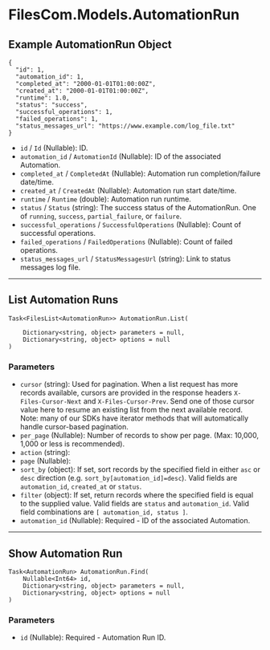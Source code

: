 # FilesCom.Models.AutomationRun

## Example AutomationRun Object

```
{
  "id": 1,
  "automation_id": 1,
  "completed_at": "2000-01-01T01:00:00Z",
  "created_at": "2000-01-01T01:00:00Z",
  "runtime": 1.0,
  "status": "success",
  "successful_operations": 1,
  "failed_operations": 1,
  "status_messages_url": "https://www.example.com/log_file.txt"
}
```

* `id` / `Id`  (Nullable<Int64>): ID.
* `automation_id` / `AutomationId`  (Nullable<Int64>): ID of the associated Automation.
* `completed_at` / `CompletedAt`  (Nullable<DateTime>): Automation run completion/failure date/time.
* `created_at` / `CreatedAt`  (Nullable<DateTime>): Automation run start date/time.
* `runtime` / `Runtime`  (double): Automation run runtime.
* `status` / `Status`  (string): The success status of the AutomationRun. One of `running`, `success`, `partial_failure`, or `failure`.
* `successful_operations` / `SuccessfulOperations`  (Nullable<Int64>): Count of successful operations.
* `failed_operations` / `FailedOperations`  (Nullable<Int64>): Count of failed operations.
* `status_messages_url` / `StatusMessagesUrl`  (string): Link to status messages log file.


---

## List Automation Runs

```
Task<FilesList<AutomationRun>> AutomationRun.List(
    
    Dictionary<string, object> parameters = null,
    Dictionary<string, object> options = null
)
```

### Parameters

* `cursor` (string): Used for pagination.  When a list request has more records available, cursors are provided in the response headers `X-Files-Cursor-Next` and `X-Files-Cursor-Prev`.  Send one of those cursor value here to resume an existing list from the next available record.  Note: many of our SDKs have iterator methods that will automatically handle cursor-based pagination.
* `per_page` (Nullable<Int64>): Number of records to show per page.  (Max: 10,000, 1,000 or less is recommended).
* `action` (string): 
* `page` (Nullable<Int64>): 
* `sort_by` (object): If set, sort records by the specified field in either `asc` or `desc` direction (e.g. `sort_by[automation_id]=desc`). Valid fields are `automation_id`, `created_at` or `status`.
* `filter` (object): If set, return records where the specified field is equal to the supplied value. Valid fields are `status` and `automation_id`. Valid field combinations are `[ automation_id, status ]`.
* `automation_id` (Nullable<Int64>): Required - ID of the associated Automation.


---

## Show Automation Run

```
Task<AutomationRun> AutomationRun.Find(
    Nullable<Int64> id, 
    Dictionary<string, object> parameters = null,
    Dictionary<string, object> options = null
)
```

### Parameters

* `id` (Nullable<Int64>): Required - Automation Run ID.
